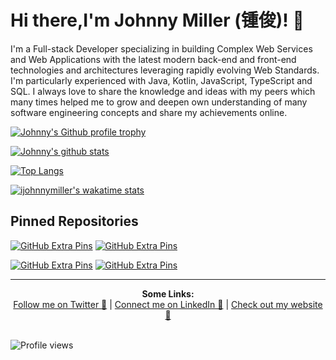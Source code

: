 # Hi there,I'm Johnny Miller (锺俊)! 👋 

I'm a Full-stack Developer specializing in building Complex Web Services and Web Applications with the latest modern back-end and front-end technologies and architectures leveraging rapidly evolving Web Standards. I'm particularly experienced with Java, Kotlin, JavaScript, TypeScript and SQL. I always love to share the knowledge and ideas with my peers which many times helped me to grow and deepen own understanding of many software engineering concepts and share my achievements online.

[![Johnny's Github profile trophy](https://github-profile-trophy.vercel.app/?username=johnnymillergh&theme=onedark)](https://github.com/ryo-ma/github-profile-trophy)

[![Johnny's github stats](https://github-readme-stats.vercel.app/api?username=johnnymillergh&theme=github_dark&count_private=true&show_icons=true)](https://github.com/johnnymillergh?tab=stars)

[![Top Langs](https://github-readme-stats.vercel.app/api/top-langs/?username=johnnymillergh&theme=github_dark&layout=compact)](https://github.com/anuraghazra/github-readme-stats)

[![ijohnnymiller's wakatime stats](https://github-readme-stats.vercel.app/api/wakatime?username=ijohnnymiller&theme=github_dark)](https://wakatime.com/@ijohnnymiller)

## Pinned Repositories

[![GitHub Extra Pins](https://github-readme-stats.vercel.app/api/pin/?username=johnnymillergh&repo=AndroidJetpackMVVMBoilerplate&theme=github_dark)](https://github.com/johnnymillergh/AndroidJetpackMVVMBoilerplate) [![GitHub Extra Pins](https://github-readme-stats.vercel.app/api/pin/?username=johnnymillergh&repo=devtools-enhancement&theme=github_dark)](https://github.com/johnnymillergh/devtools-enhancement)

[![GitHub Extra Pins](https://github-readme-stats.vercel.app/api/pin/?username=johnnymillergh&repo=NewVista-for-Customer&theme=github_dark)](https://github.com/johnnymillergh/NewVista-for-Customer) [![GitHub Extra Pins](https://github-readme-stats.vercel.app/api/pin/?username=johnnymillergh&repo=vuetify-typescript-playground&theme=github_dark)](https://github.com/johnnymillergh/vuetify-typescript-playground)

---

<p align="center">
  <b>Some Links:</b><br>
  <a href="https://twitter.com/ijohnnymiller/" >Follow me on Twitter 💬</a> |
  <a href="https://www.linkedin.com/in/ijohnnymiller/">Connect me on LinkedIn 👔</a> |
  <a href="https://johnnymillergh.github.io/">Check out my website 🔗</a>
  <br><br>
  <!-- <img src="http://s.4cdn.org/image/title/105.gif"> -->
</p>

![Profile views](https://gpvc.arturio.dev/johnnymillergh)
